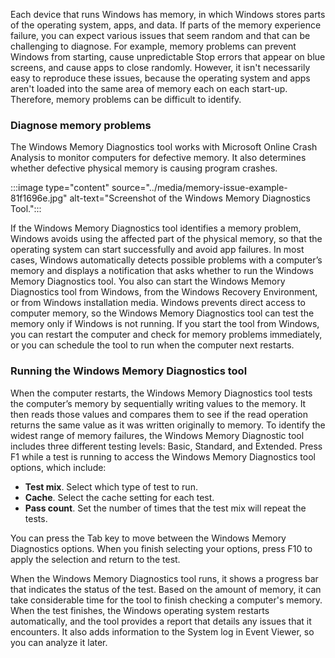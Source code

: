 Each device that runs Windows has memory, in which Windows stores parts of the operating system, apps, and data. If parts of the memory experience failure, you can expect various issues that seem random and that can be challenging to diagnose. For example, memory problems can prevent Windows from starting, cause unpredictable Stop errors that appear on blue screens, and cause apps to close randomly. However, it isn't necessarily easy to reproduce these issues, because the operating system and apps aren't loaded into the same area of memory each on each start-up. Therefore, memory problems can be difficult to identify.

### Diagnose memory problems

The Windows Memory Diagnostics tool works with Microsoft Online Crash Analysis to monitor computers for defective memory. It also determines whether defective physical memory is causing program crashes.

:::image type="content" source="../media/memory-issue-example-81f1696e.jpg" alt-text="Screenshot of the Windows Memory Diagnostics Tool.":::


If the Windows Memory Diagnostics tool identifies a memory problem, Windows avoids using the affected part of the physical memory, so that the operating system can start successfully and avoid app failures. In most cases, Windows automatically detects possible problems with a computer’s memory and displays a notification that asks whether to run the Windows Memory Diagnostics tool. You also can start the Windows Memory Diagnostics tool from Windows, from the Windows Recovery Environment, or from Windows installation media. Windows prevents direct access to computer memory, so the Windows Memory Diagnostics tool can test the memory only if Windows is not running. If you start the tool from Windows, you can restart the computer and check for memory problems immediately, or you can schedule the tool to run when the computer next restarts.

### Running the Windows Memory Diagnostics tool

When the computer restarts, the Windows Memory Diagnostics tool tests the computer’s memory by sequentially writing values to the memory. It then reads those values and compares them to see if the read operation returns the same value as it was written originally to memory. To identify the widest range of memory failures, the Windows Memory Diagnostic tool includes three different testing levels: Basic, Standard, and Extended. Press F1 while a test is running to access the Windows Memory Diagnostics tool options, which include:

 -  **Test mix**. Select which type of test to run.
 -  **Cache**. Select the cache setting for each test.
 -  **Pass count**. Set the number of times that the test mix will repeat the tests.

You can press the Tab key to move between the Windows Memory Diagnostics options. When you finish selecting your options, press F10 to apply the selection and return to the test.

When the Windows Memory Diagnostics tool runs, it shows a progress bar that indicates the status of the test. Based on the amount of memory, it can take considerable time for the tool to finish checking a computer's memory. When the test finishes, the Windows operating system restarts automatically, and the tool provides a report that details any issues that it encounters. It also adds information to the System log in Event Viewer, so you can analyze it later.
